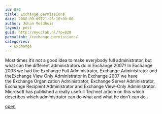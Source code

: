 ```yaml
---
id: 820
title: Exchange permissions
date: 2008-09-09T21:26:16+00:00
author: Johan Veldhuis
layout: post
guid: http://myuclab.nl/?p=820
permalink: /exchange-permissions/
categories:
  - Exchange
---
```

Most times it&#8217;s not a good idea to make everybody full administrator, but what can the different administrators do in Exchange 2007? In Exchange 2003 we had the Exchange Full Administrator, Exchange Administrator and theExchange View Only Administrator in Exchange 2007 we have the Exchange Organization Administrator, Exchange Server Administrator, Exchange Recipient Administrator and Exchange View-Only Administrator. Microsoft has published a really usefull Technet article on this which describes which administrator can do what and what he don&#8217;t can do .

<div>
  <a href="http://technet.microsoft.com/nl-nl/library/bb124319(en-us,EXCHG.80).aspx">open</a>
</div>